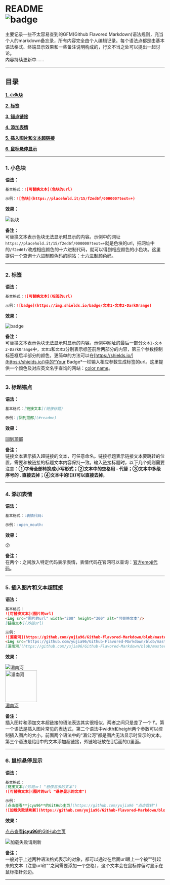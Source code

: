 README  
![badge](https://img.shields.io/badge/%C2%A9-jcyu96-DarkOrange "作者")
====
主要记录一些不太容易查到的GFM(Github Flavored Markdown)语法规则，充当个人的markdown备忘录，所有内容完全由个人编辑记录。每个语法点都是由基本语法格式、终端显示效果和一些备注说明构成的，行文不当之处可以提出一起讨论。  
内容持续更新中......  
***
## 目录  
[**1. 小色块**](#1-小色块)  

[**2. 标签**](#2-标签)  

[**3. 锚点链接**](#3-标题锚点)  

[**4. 添加表情**](#4-添加表情)  

[**5. 插入图片和文本超链接**](#5-插入图片和文本超链接)  

[**6. 鼠标悬停显示**](#6-鼠标悬停显示)  

***
### 1. 小色块
**语法：**  
```markdown
基本格式：![可替换文本](色块的url)  

示例：![色块](https://placehold.it/15/f2ed6f/000000?text=+)
```
**效果：**  

![色块](https://placehold.it/15/f2ed6f/000000?text=+)  

**备注：**  
可替换文本表示色块无法显示时显示的内容。示例中的网址`https://placehold.it/15/f2ed6f/000000?text=+`就是色块的url，把网址中的`/f2ed6f/`改成相应颜色的十六进制代码，就可以得到相应颜色的小色块。这里提供一个查询十六进制颜色码的网站：[十六进制颜色码](http://www.peise.net/tools/web/ "点击跳转")。
***
### 2. 标签
**语法：**  
```markdown
基本格式：![可替换文本](标签的url)  

示例：![badge](https://img.shields.io/badge/文本1-文本2-DarkOrange)
```
**效果：**  

![badge](https://img.shields.io/badge/文本1-文本2-DarkOrange "标签")  

**备注：**  
可替换文本表示色块无法显示时显示的内容。示例中网址的最后一部分`文本1-文本2-DarkOrange`中，`文本1`和`文本2`分别表示标签前后两部分的内容，第三个参数控制标签框后半部分的颜色，更简单的方法可以在[https://shields.io/](https://shields.io/)中的*Your Badge*一栏输入相应参数生成标签的url。这里提供一个颜色及对应英文名字查询的网站：[color name](https://html-color-codes.info/color-names/)。
***
### 3. 标题锚点
**语法：**  
```markdown
基本格式：[链接文本](链接标题)  

示例：[回到顶部](#readme)
```
**效果：**  

[回到顶部](#readme "回到顶部")  

**备注：**  
链接文本表示插入超链接的文本，可任意命名。链接标题表示链接文本要跳转的位置，需要和被链接的标题文本内容保持一致。输入链接标题时，以下几个规则需要注意：**①字母全部转换成小写形式；②文本中的空格用 - 代替；③文本中多级序号的 . 直接去掉；④文本中的\!\[\]\(\)可以直接去掉**。
***
### 4. 添加表情
**语法：**  
```markdown
基本格式：:表情代码:  

示例：:open_mouth:
```
**效果：**  

:open_mouth:  

**备注：**  
在两个 : 之间放入特定代码表示表情，表情代码在官网可以查询：[官方emoji代码](https://www.webfx.com/tools/emoji-cheat-sheet/)。
***
### 5. 插入图片和文本超链接
**语法：**  
```markdown
基本格式：  
![可替换文本](图片的url)  
<img src="图片的url" width="200" height="300" alt="可替换文本"/>  
[链接文本](外链url)  

示例：  
![湄南河](https://github.com/yujia96/Github-Flavored-Markdown/blob/master/Examples/%E6%B9%84%E5%8D%97%E6%B2%B3.jpg)
<img src="https://github.com/yujia96/Github-Flavored-Markdown/blob/master/Examples/%E6%B9%84%E5%8D%97%E6%B2%B3.jpg" width="200" height="400" alt="湄南河"/>
[湄南河](https://github.com/yujia96/Github-Flavored-Markdown/blob/master/Examples/%E6%B9%84%E5%8D%97%E6%B2%B3.jpg)
```
**效果：**  

![湄南河](https://github.com/yujia96/Github-Flavored-Markdown/blob/master/Examples/%E6%B9%84%E5%8D%97%E6%B2%B3.jpg)  
<img src="https://github.com/yujia96/Github-Flavored-Markdown/blob/master/Examples/%E6%B9%84%E5%8D%97%E6%B2%B3.jpg" width="100" height="100" alt="湄南河"/>  
[湄南河](https://github.com/yujia96/Github-Flavored-Markdown/blob/master/Examples/%E6%B9%84%E5%8D%97%E6%B2%B3.jpg)  

**备注：**  
插入图片和添加文本超链接的语法表达其实很相似，两者之间只是差了一个'!'。第一个语法是插入图片常见的表达式，第二个语法中width和height两个参数可以控制插入图片的大小，前面两个语法中的“湄公河”都是图片无法显示时显示的文本。第三个语法是给[]中的文本添加超链接，外链地址放在[]后面的()里面。
***
### 6. 鼠标悬停显示
**语法：**  
```markdown
基本格式：  
[链接文本](外链url "悬停显示的文本")  
![可替换文本](图片的url "悬停显示的文本")  

示例：  
[点击查看**jcyu96**的GitHub主页](https://github.com/yujia96 "点击跳转")  
![加载失败请刷新](https://github.com/yujia96/Github-Flavored-Markdown/blob/master/Examples/%E6%B9%84%E5%8D%97%E6%B2%B3.jpg "这是湄南河") 
```
**效果：**  

[点击查看**jcyu96**的GitHub主页](https://github.com/yujia96 "点击跳转")  

![加载失败请刷新](https://github.com/yujia96/Github-Flavored-Markdown/blob/master/Examples/%E6%B9%84%E5%8D%97%E6%B2%B3.jpg "这是湄南河")  

**备注：**  
一般对于上述两种语法格式表示的对象，都可以通过在后面url跟上一个被""引起来的文本（注意url和""之间需要添加一个空格），这个文本会在鼠标停留时显示在鼠标指针旁边。
***
